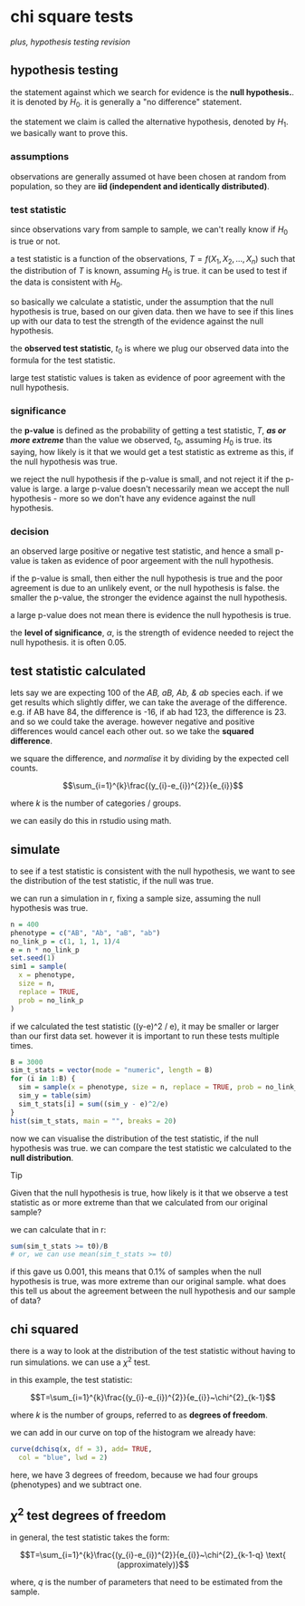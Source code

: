 # chi square tests

_plus, hypothesis testing revision_

## hypothesis testing

the statement against which we search for evidence is the **null hypothesis.**. it is denoted by $H_{0}$. it is generally a "no difference" statement.

the statement we claim is called the alternative hypothesis, denoted by $H_{1}$. we basically want to prove this.

### assumptions

observations are generally assumed ot have been chosen at random from population, so they are **iid (independent and identically distributed)**.

### test statistic

since observations vary from sample to sample, we can't really know if $H_{0}$ is true or not.

a test statistic is a function of the observations, $T = f(X_{1}, X_{2}, ..., X_{n})$ such that the distribution of $T$ is known, assuming $H_{0}$ is true. it can be used to test if the data is consistent with $H_{0}$.

so basically we calculate a statistic, under the assumption that the null hypothesis is true, based on our given data. then we have to see if this lines up with our data to test the strength of the evidence against the null hypothesis.

the **observed test statistic**, $t_{0}$ is where we plug our observed data into the formula for the test statistic.

large test statistic values is taken as evidence of poor agreement with the null hypothesis.

### significance

the **p-value** is defined as the probability of getting a test statistic, $T$, **_as or more extreme_** than the value we observed, $t_{0}$, assuming $H_{0}$ is true. its saying, how likely is it that we would get a test statistic as extreme as this, if the null hypothesis was true.

we reject the null hypothesis if the p-value is small, and not reject it if the p-value is large. a large p-value doesn't necessarily mean we accept the null hypothesis - more so we don't have any evidence against the null hypothesis.

### decision

an observed large positive or negative test statistic, and hence a small p-value is taken as evidence of poor argeement with the null hypothesis.

if the p-value is small, then either the null hypothesis is true and the poor agreement is due to an unlikely event, or the null hypothesis is false. the smaller the p-value, the stronger the evidence against the null hypothesis.

a large p-value does not mean there is evidence the null hypothesis is true.

the **level of significance**, $\alpha$, is the strength of evidence needed to reject the null hypothesis. it is often 0.05.

## test statistic calculated

lets say we are expecting 100 of the _AB, aB, Ab, & ab_ species each. if we get results which slightly differ, we can take the average of the difference. e.g. if AB have 84, the difference is -16, if ab had 123, the difference is 23. and so we could take the average. however negative and positive differences would cancel each other out. so we take the **squared difference**.

we square the difference, and _normalise_ it by dividing by the expected cell counts.

$$\sum_{i=1}^{k}\frac{(y_{i}-e_{i})^{2}}{e_{i}}$$

where $k$ is the number of categories / groups.

we can easily do this in rstudio using math.

## simulate

to see if a test statistic is consistent with the null hypothesis, we want to see the distribution of the test statistic, if the null was true.

we can run a simulation in r, fixing a sample size, assuming the null hypothesis was true.

```r
n = 400
phenotype = c("AB", "Ab", "aB", "ab")
no_link_p = c(1, 1, 1, 1)/4
e = n * no_link_p
set.seed(1)
sim1 = sample(
  x = phenotype,
  size = n,
  replace = TRUE,
  prob = no_link_p
)
```

if we calculated the test statistic ((y-e)^2 / e), it may be smaller or larger than our first data set. however it is important to run these tests multiple times.

```r
B = 3000
sim_t_stats = vector(mode = "numeric", length = B)
for (i in 1:B) {
  sim = sample(x = phenotype, size = n, replace = TRUE, prob = no_link_p)
  sim_y = table(sim)
  sim_t_stats[i] = sum((sim_y - e)^2/e)
}
hist(sim_t_stats, main = "", breaks = 20)
```

now we can visualise the distribution of the test statistic, if the null hypothesis was true. we can compare the test statistic we calculated to the **null distribution**.

> [!TIP]
> Given that the null hypothesis is true, how likely is it that we observe a test statistic as or more extreme than that we calculated from our original sample?

we can calculate that in r:

```r
sum(sim_t_stats >= t0)/B
# or, we can use mean(sim_t_stats >= t0)
```

if this gave us 0.001, this means that 0.1% of samples when the null hypothesis is true, was more extreme than our original sample. what does this tell us about the agreement between the null hypothesis and our sample of data?

## chi squared

there is a way to look at the distribution of the test statistic without having to run simulations. we can use a $\chi^{2}$ test.

in this example, the test statistic:

$$T=\sum_{i=1}^{k}\frac{(y_{i}-e_{i})^{2}}{e_{i}}~\chi^{2}_{k-1}$$

where $k$ is the number of groups, referred to as **degrees of freedom**.

we can add in our curve on top of the histogram we already have:

```r
curve(dchisq(x, df = 3), add= TRUE,
  col = "blue", lwd = 2)
```

here, we have 3 degrees of freedom, because we had four groups (phenotypes) and we subtract one.

## $\chi^{2}$ test degrees of freedom

in general, the test statistic takes the form:

$$T=\sum_{i=1}^{k}\frac{(y_{i}-e_{i})^{2}}{e_{i}}~\chi^{2}_{k-1-q} \text{  (approximately)}$$

where, $q$ is the number of parameters that need to be estimated from the sample.
